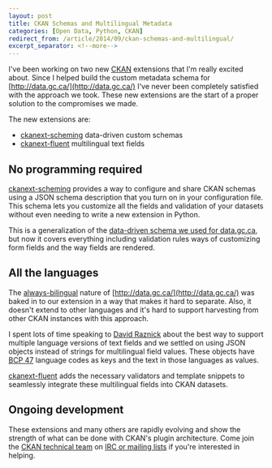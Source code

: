 ```yaml
---
layout: post
title: CKAN Schemas and Multilingual Metadata
categories: [Open Data, Python, CKAN]
redirect_from: /article/2014/09/ckan-schemas-and-multilingual/
excerpt_separator: <!--more-->
---
```



I've been working on two new [CKAN](http://ckan.org/) extensions that I'm really excited about. Since I helped build the custom metadata schema for [http://data.gc.ca/](http://data.gc.ca/) I've never been completely satisfied with the approach we took. These new extensions are the start of a proper solution to the compromises we made.

The new extensions are:

*   [ckanext-scheming](https://github.com/open-data/ckanext-scheming/) data-driven custom schemas
*   [ckanext-fluent](https://github.com/open-data/ckanext-fluent/) multilingual text fields

<!--more-->

## No programming required

[ckanext-scheming](https://github.com/open-data/ckanext-scheming/) provides a way to configure and share CKAN schemas using a JSON schema description that you turn on in your configuration file. This schema lets you customize all the fields and validation of your datasets without even needing to write a new extension in Python.

This is a generalization of the [data-driven schema we used for data.gc.ca](https://github.com/open-data/ckanext-canada/blob/master/ckanext/canada/metadata_schema/schema.json), but now it covers everything including validation rules ways of customizing form fields and the way fields are rendered.

## All the languages

The [always-bilingual](https://github.com/ckan/ckan/wiki/Multilingual-Datasets,-the-Government-of-Canada-approach) nature of [http://data.gc.ca/](http://data.gc.ca/) was baked in to our extension in a way that makes it hard to separate. Also, it doesn't extend to other languages and it's hard to support harvesting from other CKAN instances with this approach.

I spent lots of time speaking to [David Raznick](https://github.com/kindly) about the best way to support multiple language versions of text fields and we settled on using JSON objects instead of strings for multilingual field values. These objects have [BCP 47](http://tools.ietf.org/html/bcp47) language codes as keys and the text in those languages as values.

[ckanext-fluent](https://github.com/open-data/ckanext-fluent/) adds the necessary validators and template snippets to seamlessly integrate these multilingual fields into CKAN datasets.

## Ongoing development

These extensions and many others are rapidly evolving and show the strength of what can be done with CKAN's plugin architecture. Come join the [CKAN technical team](http://ckan.org/about/technical-team/) on [IRC or mailing lists](http://ckan.org/contact/) if you're interested in helping.
